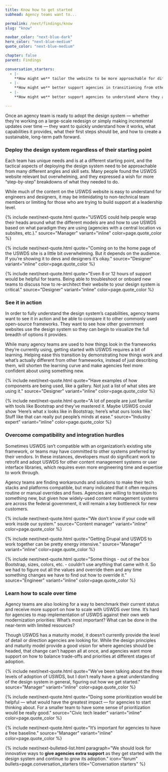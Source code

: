 ```yaml
---
title: Know how to get started
subhead: Agency teams want to...

permalink: /next/findings/know
slug: "know"

navbar_color: "next-blue-dark"
hero_color: "next-blue-medium"
quote_color: "next-blue-medium"

chapter: false
parent: Findings

conversation_starters: 
  - |-
    **How might we** tailor the website to be more approachable for different audiences, including non-technical skill sets?
  - |-
    **How might we** better support agencies in transitioning from other design systems or to support diverse web technologies?
  - |-
    **How might we** better support agencies to understand where they are today and where they need to get to?

---
```


<section class="next-section">
  <div class="grid-container">
    <div class="grid-row">
      <div class="grid-col-12 tablet:grid-col-8 tablet:margin-x-auto desktop:margin-x-0 next-section-prose" markdown="1">

Once an agency team is ready to adopt the design system — whether they’re working on a large-scale redesign or simply making incremental updates over time — they want to quickly understand how it works, what capabilities it provides, what their first steps should be, and how to create a sustainable, long-term path forward.

### Deploy the design system regardless of their starting point

Each team has unique needs and is at a different starting point, and the tactical aspects of deploying the design system need to be approachable from many different angles and skill sets. Many people found the USWDS website relevant but overwhelming, and they expressed a wish for more “step-by-step” breakdowns of what they needed to do.

While much of the content on the USWDS website is easy to understand for engineers and designers, it may be intimidating to non-technical team members or limiting for those who are trying to build support at a leadership level.


{% include next/next-quote.html quote="USWDS could help people wrap their heads around what the different models are and how to use USWDS based on what paradigm they are using (agencies with a central location vs subsites, etc.)." source="Manager" variant="inline" color=page.quote_color %}

{% include next/next-quote.html quote="Coming on to the home page of the USWDS site is a little bit overwhelming. But it depends on the audience. If you’re showing it to devs and designers it’s okay." source="Designer" variant="inline" color=page.quote_color %}

{% include next/next-quote.html quote="Even 8 or 12 hours of support would be helpful for teams. Being able to troubleshoot or onboard new teams to discuss how to re-architect their website to your design system is critical." source="Designer" variant="inline" color=page.quote_color %}


### See it in action

In order to fully understand the design system’s capabilities, agency teams want to see it in action and be able to compare it to other commonly used open-source frameworks. They want to see how other government websites use the design system so they can begin to visualize the full breadth of options it provides.

While many agency teams are used to how things look in the frameworks they’re currently using, getting started with USWDS requires a
bit of learning. Helping ease this transition by demonstrating how things work and what’s actually different from other frameworks, instead of just describing them, will shorten the learning curve and make agencies feel more confident about using something new.

{% include next/next-quote.html quote="Have examples of how components are being used, like a gallery. Not just a list of what sites are using it." source="Designer" variant="inline" color=page.quote_color %}

{% include next/next-quote.html quote="A lot of people are just familiar with tools like Bootstrap and they’ve mastered it. Maybe USWDS could show ‘Here’s what x looks like in Bootstrap; here’s what ours looks like.’ Stuff like that can really put people’s minds at ease." source="Industry expert" variant="inline" color=page.quote_color  %}


### Overcome compatibility and integration hurdles

Sometimes USWDS isn’t compatible with an organization’s existing site framework, or teams may have committed to other systems preferred
by their vendors. In these instances, developers must do significant work to retrofit and adopt USWDS for other content management systems or user interface libraries, which requires even more engineering time and expertise to work through.

Agency teams are finding workarounds and solutions to make their tech stacks and platforms compatible, but many indicated that it often requires routine or manual overrides and fixes. Agencies are willing to transition to something new, but given how widely-used content management systems are across the federal government, it will remain a key bottleneck for new customers.

{% include next/next-quote.html quote="We don’t know if your code will work inside our system." source="Content manager" variant="inline" color=page.quote_color  %}

{% include next/next-quote.html quote="Getting Drupal and USWDS to work together can be pretty energy intensive." source="Manager" variant="inline" color=page.quote_color  %}

{% include next/next-quote.html quote="Some things - out of the box Bootstrap, sizes, colors, etc. - couldn’t use anything that came with it. So we had to figure out all the values and override them and any time something changes we have to find out how to override it." source="Engineer" variant="inline" color=page.quote_color  %}


### Learn how to scale over time

Agency teams are also looking for a way to benchmark their current status and receive more support on how to scale with USWDS over time. It’s hard for agencies to map implementation of USWDS against their own web modernization priorities: What’s most important? What can be done in the near-term with limited resources?

Though USWDS has a maturity model, it doesn’t currently provide the level of detail or direction agencies are looking for. While the design principles and maturity model provide a good vision for where agencies should be headed, that change can’t happen all at once, and agencies want more support on how to balance trade-offs and priorities at different stages of adoption.

{% include next/next-quote.html quote="We’ve been talking about the three levels of adoption of USWDS, but I don’t really have a great understanding of the design system in general, figuring out how we get started." source="Manager" variant="inline" color=page.quote_color %}

{% include next/next-quote.html quote="Doing some prioritization would be helpful — what would have the greatest impact — for agencies to start thinking about. For a smaller team to have some sense of prioritization would be really good." source="Civic tech leader" variant="inline" color=page.quote_color  %}

{% include next/next-quote.html quote="It’s important for agencies to have a free baseline." source="Manager" variant="inline"  color=page.quote_color %}


</div>
    </div>
  </div>
</section>
<div class="bg-{{ page.hero_color}} height-1"></div>
<section class="next-section next-section--shaded">
  <div class="grid-container">
    <div class="grid-row">
      <div class="grid-col-12 tablet:grid-col-8 tablet:margin-x-auto desktop:margin-x-0 margin-top-neg-3 margin-bottom-neg-3 next-section-prose">
        {% include next/next-bulleted-list.html paragraph="We should look for innovative ways to <b>give agencies extra support</b> as they get started with the design system and continue to grow its adoption." icon="forum" bullets=page.conversation_starters title="Conversation starters" %}
      </div>
    </div>
  </div>
</section>